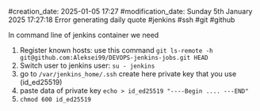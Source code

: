 #creation_date:  2025-01-05 17:27
#modification_date: Sunday 5th January 2025 17:27:18
Error generating daily quote
#jenkins #ssh #git #github 

In command line of jenkins container we need
1. Register known hosts: use this command `git ls-remote -h git@github.com:Aleksei99/DEVOPS-jenkins-jobs.git HEAD`
2. Switch user to jenkins user: `su - jenkins`
3. go to `/var/jenkins_home/.ssh` create here private key that you use (id_ed25519)
4. paste data of private key `echo > id_ed25519 "----Begin .... ---END"`
5. `chmod 600 id_ed25519`
